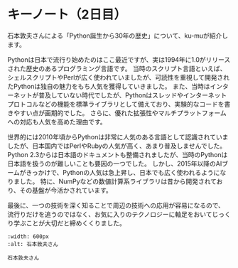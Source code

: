 # キーノート（2日目）
石本敦夫さんによる「Python誕生から30年の歴史」について、ku-muが紹介します。

Pythonは日本で流行り始めたのはここ最近ですが、実は1994年に1.0がリリースされた歴史のあるプログラミング言語です。
当時のスクリプト言語といえば、シェルスクリプトやPerlが広く使われていましたが、可読性を重視して開発されたPythonは独自の魅力をもち人気を獲得していきました。
また、当時はインターネットが普及していない時代でしたが、Pythonはスレッドやインターネットプロトコルなどの機能を標準ライブラリとして備えており、実験的なコードを書きやすい点が画期的でした。
さらに、優れた拡張性やマルチプラットフォームへの対応も人気を高めた理由です。  

世界的には2010年頃からPythonは非常に人気のある言語として認識されていましたが、日本国内ではPerlやRubyの人気が高く、あまり普及しませんでした。
Python 2.3からは日本語のドキュメントも整備されましたが、当時のPythonは日本語を扱うのが難しいことも要因の一つでした。
しかし、2015年以降のAIブームがきっかけで、Pythonの人気は急上昇し、日本でも広く使われるようになりました。
特に、NumPyなどの数値計算系ライブラリは昔から開発されており、その基盤が今活かされています。

最後に、一つの技術を深く知ることで周辺の技術への応用が容易になるので、
流行りだけを追うのではなく、お気に入りのテクノロジーに軸足をおいてじっくり学ぶことが大切だと締めくくりました。


```{figure} ./photo.jpg
:width: 600px
:alt: 石本敦夫さん

石本敦夫さん
```